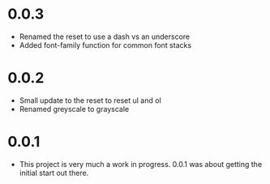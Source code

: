 # 0.0.3

* Renamed the reset to use a dash vs an underscore
* Added font-family function for common font stacks

# 0.0.2

* Small update to the reset to reset ul and ol
* Renamed greyscale to grayscale

# 0.0.1

* This project is very much a work in progress. 0.0.1 was about getting the initial start out there.